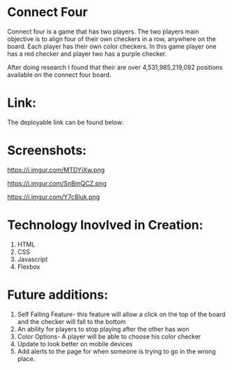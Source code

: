 # Connect Four

Connect four is a game that has two players. The two players main objective is to align four of their own checkers in a row, anywhere on the board. Each player has their own color checkers. In this game player one has a red checker and player two has a purple checker.

After doing research I found that their are over 4,531,985,219,092 positions available on the connect four board.



# Link:

The deployable link can be found below:






# Screenshots:

https://i.imgur.com/MTDYjXw.png

https://i.imgur.com/SnBmQCZ.png

https://i.imgur.com/Y7c8Iuk.png


# Technology Inovlved in Creation:
1. HTML
2. CSS
3. Javascript
4. Flexbox


# Future additions:
1. Self Falling Feature- this feature will allow a click on the top of the board and the checker will fall to the bottom
2. An ability for players to stop playing after the other has won
3. Color Options- A player will be able to choose his color checker
4. Update to look better on mobile devices
5. Add alerts to the page for when someone is trying to go in the wrong place.
